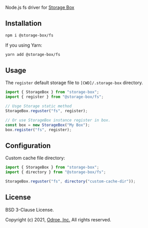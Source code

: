 Node.js fs driver for [Storage Box](https://github.com/odroe/storage-box)

## Installation

```bash
npm i @storage-box/fs
```

If you using Yarn:

```bash
yarn add @storage-box/fs
```

## Usage

The `register` default storage file to `[CWD]/.storage-box` directory.

```ts
import { StorageBox } from "storage-box";
import { register } from "@storage-box/fs";

// Usge Storage static method
StorageBox.reguster("fs", register);

// Or use StorageBox instance register in box.
const box = new StorageBox("My Box");
box.register("fs", register);
```

## Configuration

Custom cache file directory:

```ts
import { StorageBox } from "storage-box";
import { directory } from "@storage-box/fs";

StorageBox.reguster("fs", directory("custom-cache-dir"));
```

## License

BSD 3-Clause License.

Copyright (c) 2021, [Odroe, Inc.](https://odroe.com)
All rights reserved.
